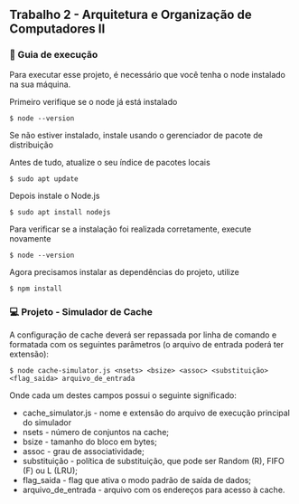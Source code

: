 ## Trabalho 2 - Arquitetura e Organização de Computadores II

### :rocket: Guia de execução

Para executar esse projeto, é necessário que você tenha o node instalado na sua máquina.

Primeiro verifique se o node já está instalado

```
$ node --version
```

Se não estiver instalado, instale usando o gerenciador de pacote de distribuição

Antes de tudo, atualize o seu índice de pacotes locais

```
$ sudo apt update
```

Depois instale o Node.js

```
$ sudo apt install nodejs
```

Para verificar se a instalação foi realizada corretamente, execute novamente

```
$ node --version
```

Agora precisamos instalar as dependências do projeto, utilize

```
$ npm install
```

### :computer: Projeto - Simulador de Cache

A configuração de cache deverá ser repassada por linha de comando e formatada com os seguintes
parâmetros (o arquivo de entrada poderá ter extensão):

```
$ node cache-simulator.js <nsets> <bsize> <assoc> <substituição> <flag_saida> arquivo_de_entrada
```

Onde cada um destes campos possui o seguinte significado:

- cache_simulator.js - nome e extensão do arquivo de execução principal do simulador
- nsets - número de conjuntos na cache;
- bsize - tamanho do bloco em bytes;
- assoc - grau de associatividade;
- substituição - política de substituição, que pode ser Random (R), FIFO (F) ou L (LRU);
- flag_saida - flag que ativa o modo padrão de saída de dados;
- arquivo_de_entrada - arquivo com os endereços para acesso à cache.
